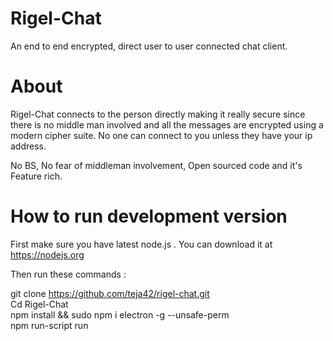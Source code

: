 # Rigel-Chat
An end to end encrypted, direct user to user connected chat client.

# About

Rigel-Chat connects to the person directly making it really secure since there is no middle man involved and all the messages are encrypted using a modern cipher suite. No one can connect to you unless they have your ip address.

No BS, No fear of middleman involvement, Open sourced code and it's Feature rich.

# How to run development version

First make sure you have latest node.js . You can download it at https://nodejs.org

Then run these commands :

git clone https://github.com/teja42/rigel-chat.git <br/>
Cd Rigel-Chat <br/>
npm install && sudo npm i electron -g --unsafe-perm <br/>
npm run-script run

